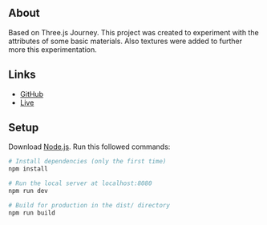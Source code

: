 ## About
Based on Three.js Journey.
This project was created to experiment with the attributes of some basic materials.
Also textures were added to further more this experimentation.

## Links

- [GitHub](https://github.com/Andriotis-Dimitris/ThreeJS-Basic-Material-Experimentation)
- [Live](https://three-js-basic-material-experimenta-andriotis-dimitris-projects.vercel.app)

## Setup
Download [Node.js](https://nodejs.org/en/download/).
Run this followed commands:

``` bash
# Install dependencies (only the first time)
npm install

# Run the local server at localhost:8080
npm run dev

# Build for production in the dist/ directory
npm run build
```
